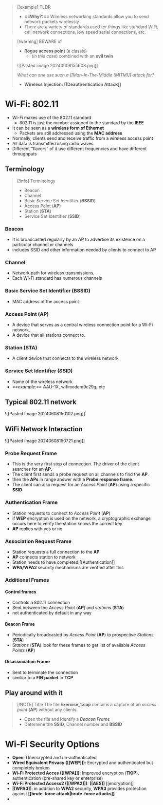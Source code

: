 
> [!example] TLDR
> - **==Why?:==** Wireless networking standards allow you to send network packets wirelessly
> - There are a variety of standards used for things like standard WiFi, cell network connections, low speed serial connections, etc.


> [!warning] BEWARE of
> - **Rogue access point** (a classic)
> 	- (*in this case*) combined with an **evil twin**
> 
> ![[Pasted image 20240608155608.png]]
> 
> *What can one use such a [[Man-ln-The-Middle (MITM)]] attack for?*
> - **Wireless Injection: [[Deauthentication Attack]]**
> 

# Wi-Fi: 802.11
- Wi-Fi makes use of the 802.11 standard
	- 802.11 is just the number assigned to the standard by the **IEEE**
- It can be seen as a **wireless form of Ethernet**
	- Packets are still addressed using the **MAC address**
- Normally, clients send and receive traffic from a wireless access point
- All data is transmitted using radio waves
- Different “flavors” of it use different frequencies and have different throughputs

## Terminology

> [!info] Terminology
> - Beacon
> - Channel
> - Basic Service Set Identifier (**BSSID**)
> - Access Point (**AP**)
> - Station (**STA**)
> - Service Set Identifier (**SSID**)

### Beacon
- It is broadcasted regularly by an AP to advertise its existence on a particular channel or channels
- includes SSID and other information needed by clients to connect to AP
### Channel
- Network path for wireless transmissions.
- Each Wi-Fi standard has numerous channels
### Basic Service Set Identifier (BSSID)
- MAC address of the access point
### Access Point (AP)
- A device that serves as a central wireless connection point for a Wi-Fi network.
- A device that all stations connect to.
### Station (STA)
- A client device that connects to the wireless network
### Service Set Identifier (SSID)
- Name of the wireless network
- *==example:==* AAU-1X, wifimodem9c29g, etc

## Typical 802.11 network
![[Pasted image 20240608150102.png]]
## WiFi Network Interaction
![[Pasted image 20240608150721.png]]
### Probe Request Frame
- This is the very first step of connection. The driver of the client searches for an **AP**.
- The client first sends a probe request on all channels to find the **AP**.
- then the **APs** in range answer with a **Probe response frame**.
- The client can also request for an *Access Point* (**AP**) using a specific **SSID**

### Authentication Frame
- Station requests to connect to *Access Point* (**AP**)
- if **WEP** encryption is used on the network, a cryptographic exchange occurs here to verify the station knows the correct key
- **AP** replies with yes or no

### Association Request Frame
- Station requests a full connection to the **AP**.
- **AP** connects station to network
- Station needs to have completed [[Authentication]]
- **WPA/WPA2** security mechanisms are verified after this

### Additional Frames
#### Control frames
- Controls a 802.11 connection
- Sent between the *Access Point* (**AP**) and *stations* (**STA**)
- not authenticated by default in any way
#### Beacon Frame
- Periodically broadcasted by *Access Point* (**AP**) to prospective *Stations* (**STA**)
- *Stations* (**STA**)  look for these frames to get list of available *Access Points* (**AP**)
#### Disassociation Frame
- Sent to terminate the connection
- similiar to a **FIN packet** in **TCP**

## Play around with it

> [!NOTE] Title
> The file **Exercise_1.cap** contains a capture of an *access point* (**AP**) without any clients.
> - Open the file and identify a ***Beacon Frame***
> - Determine the **SSID**, Channel number and **BSSID**

# Wi-Fi Security Options
- **Open**: Unencrypted and un-authenticated
- **Wired Equivalent Privacy ([[WEP]])**: Encrypted and authenticated but completely broken 
- **Wi-Fi Protected Acces ([[WPA]])**: Improved encryption (**TKIP**), authentication (pre-shared key or enterprise) 
- **Wi-Fi Protected Access2 ([[WPA2]])**: **[[AES]]** [[encryption]] 
- **[[WPA3]]**: in addition to **WPA2** security, **WPA3** provides protection against **[[brute-force attack|brute-force attacks]]** 
- 
